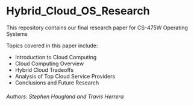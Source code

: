 # Hybrid_Cloud_OS_Research
This repository contains our final research paper for CS-475W Operating Systems

Topics covered in this paper include:
* Introduction to Cloud Computing
* Cloud Computing Overview
* Hybrid Cloud Tradeoffs
* Analysis of Top Cloud Service Providers
* Conclusions and Future Research

###### Authors: Stephen Haugland and Travis Herrera
